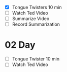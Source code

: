 - [x] Tongue Twisters 10 min
- [ ] Watch Ted Video
- [ ] Summarize Video
- [ ] Record Summarization

# 02 Day

- [ ] Tongue Twister 10 min
- [ ] Watch Ted Video